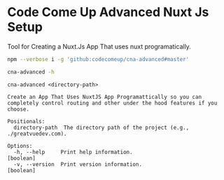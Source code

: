 # Code Come Up Advanced Nuxt Js Setup

Tool for Creating a Nuxt.Js App That uses nuxt programatically.

```sh
npm --verbose i -g 'github:codecomeup/cna-advanced#master'
```

```sh
cna-advanced -h
```

```
cna-advanced <directory-path>

Create an App That Uses NuxtJS App Programattically so you can completely control routing and other under the hood features if you choose.

Positionals:
  directory-path  The directory path of the project (e.g., ./greatvuedev.com).

Options:
  -h, --help     Print help information.                               [boolean]
  -v, --version  Print version information.                            [boolean]
```
